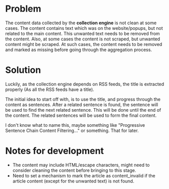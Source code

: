 # Problem

The content data collected by the **collection engine** is not clean at some cases. The content contains text which was on the website/popups, but not related to the main content. This unwanted text needs to be removed from the content. Also, at some cases the content is not scraped, but unwanted content might be scraped. At such cases, the content needs to be removed and marked as missing before going through the aggregation process.

# Solution

Luckily, as the collection engine depends on RSS feeds, the title is extracted properly (As all the RSS feeds have a title).

The initial idea to start off with, is to use the title, and progress through the content as sentences. After a related sentence is found, the sentence will be used to find the next related sentence. This will be done until the end of the content. The related sentences will be used to form the final content.

I don't know what to name this, maybe something like "Progressive Sentence Chain Content Filtering..." or something. That for later.

# Notes for development

- The content may include HTML/escape characters, might need to consider cleaning the content before bringing to this stage.
- Need to set a mechanism to mark the article as content_invalid if the article content (except for the unwanted text) is not found.
